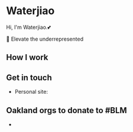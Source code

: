 # Waterjiao 
Hi, I'm Waterjiao.💕

🚀 Elevate the underrepresented

## How I work


## Get in touch
- Personal site: 

## Oakland orgs to donate to #BLM
- []()

